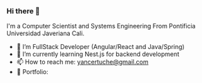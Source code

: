 ### Hi there 👋
I'm a Computer Scientist and Systems Engineering From Pontificia Universidad Javeriana Cali.
  
- 🔭 I’m FullStack Developer (Angular/React and Java/Spring)
- 🌱 I’m currently learning Nest.js for backend development
- 📫 How to reach me: yancertuche@gmail.com
- 🚧 Portfolio: 
<!--
**YanCarlosCertucheGrueso/YanCarlosCertucheGrueso** is a ✨ _special_ ✨ repository because its `README.md` (this file) appears on your GitHub profile.

Here are some ideas to get you started:

- 🔭 I’m currently working on ...
- 🌱 I’m currently learning ...
- 👯 I’m looking to collaborate on ...
- 🤔 I’m looking for help with ...
- 💬 Ask me about ...
- 📫 How to reach me: ...
- 😄 Pronouns: ...
- ⚡ Fun fact: ...
-->
